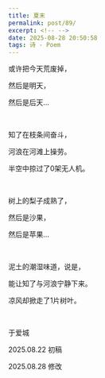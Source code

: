 ```yaml
---
title: 夏末
permalink: post/89/
excerpt: <!-- -->
date: 2025-08-28 20:50:58
tags: 诗 - Poem
---
```


或许把今天荒废掉，

然后是明天，

然后是后天…

<br>

知了在枝条间奋斗，

河浪在河滩上操劳。

半空中掠过了0架无人机。

<br>

树上的梨子成熟了，

然后是沙果，

然后是苹果…

<br>

泥土的潮湿味道，说是，

能让知了与河浪宁静下来。

凉风却掀走了1片树叶。

<br>

于爱城

2025.08.22 初稿

2025.08.28 修改